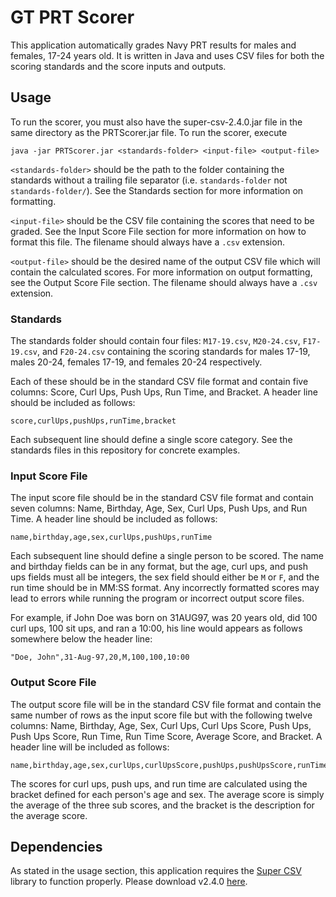 # GT PRT Scorer
This application automatically grades Navy PRT results for males and females, 17-24 years old. It is written in Java and uses CSV files for both the scoring standards and the score inputs and outputs.

## Usage
To run the scorer, you must also have the super-csv-2.4.0.jar file in the same directory as the PRTScorer.jar file. To run the scorer, execute
```
java -jar PRTScorer.jar <standards-folder> <input-file> <output-file>
```

`<standards-folder>` should be the path to the folder containing the standards without a trailing file separator (i.e. `standards-folder` not `standards-folder/`). See the Standards section for more information on formatting.

`<input-file>` should be the CSV file containing the scores that need to be graded. See the Input Score File section for more information on how to format this file. The filename should always have a `.csv` extension.

`<output-file>` should be the desired name of the output CSV file which will contain the calculated scores. For more information on output formatting, see the Output Score File section. The filename should always have a `.csv` extension.

### Standards
The standards folder should contain four files: `M17-19.csv`, `M20-24.csv`, `F17-19.csv`, and `F20-24.csv` containing the scoring standards for males 17-19, males 20-24, females 17-19, and females 20-24 respectively.

Each of these should be in the standard CSV file format and contain five columns: Score, Curl Ups, Push Ups, Run Time, and Bracket. A header line should be included as follows:
```
score,curlUps,pushUps,runTime,bracket
```

Each subsequent line should define a single score category. See the standards files in this repository for concrete examples.

### Input Score File
The input score file should be in the standard CSV file format and contain seven columns: Name, Birthday, Age, Sex, Curl Ups, Push Ups, and Run Time. A header line should be included as follows:
```
name,birthday,age,sex,curlUps,pushUps,runTime
```

Each subsequent line should define a single person to be scored. The name and birthday fields can be in any format, but the age, curl ups, and push ups fields must all be integers, the sex field should either be `M` or `F`, and the run time should be in MM:SS format. Any incorrectly formatted scores may lead to errors while running the program or incorrect output score files.

For example, if John Doe was born on 31AUG97, was 20 years old, did 100 curl ups, 100 sit ups, and ran a 10:00, his line would appears as follows somewhere below the header line:
```
"Doe, John",31-Aug-97,20,M,100,100,10:00
```

### Output Score File
The output score file will be in the standard CSV file format and contain the same number of rows as the input score file but with the following twelve columns: Name, Birthday, Age, Sex, Curl Ups, Curl Ups Score, Push Ups, Push Ups Score, Run Time, Run Time Score, Average Score, and Bracket. A header line will be included as follows:
```
name,birthday,age,sex,curlUps,curlUpsScore,pushUps,pushUpsScore,runTimeString,runTimeScore,averageScore,bracket
```

The scores for curl ups, push ups, and run time are calculated using the bracket defined for each person's age and sex. The average score is simply the average of the three sub scores, and the bracket is the description for the average score.

## Dependencies
As stated in the usage section, this application requires the [Super CSV](https://github.com/super-csv/super-csv) library to function properly. Please download v2.4.0 [here](https://github.com/super-csv/super-csv/releases).
